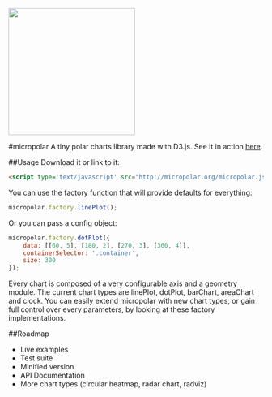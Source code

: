 <img src="https://raw.github.com/biovisualize/micropolar/gh-pages/micropolar_black.png" width="250"/><br />

#micropolar
A tiny polar charts library made with D3.js. See it in action [here](http://micropolar.org/).

##Usage
Download it or link to it:

```html
<script type='text/javascript' src="http://micropolar.org/micropolar.js"></script>
```

You can use the factory function that will provide defaults for everything:

```js
micropolar.factory.linePlot();
```
Or you can pass a config object:

```js
micropolar.factory.dotPlot({
	data: [[60, 5], [180, 2], [270, 3], [360, 4]], 
	containerSelector: '.container',
	size: 300
});
```
Every chart is composed of a very configurable axis and a geometry module. The current chart types are linePlot, dotPlot, barChart, areaChart and clock. You can easily extend micropolar with new chart types, or gain full control over every parameters, by looking at these factory implementations. 

##Roadmap
* Live examples
* Test suite
* Minified version
* API Documentation
* More chart types (circular heatmap, radar chart, radviz)
